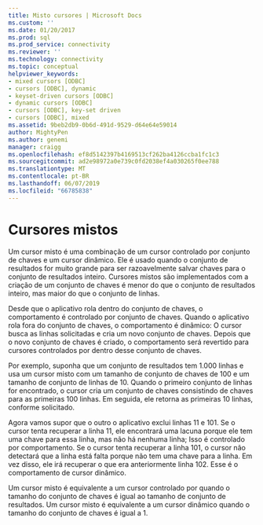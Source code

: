 ```yaml
---
title: Misto cursores | Microsoft Docs
ms.custom: ''
ms.date: 01/20/2017
ms.prod: sql
ms.prod_service: connectivity
ms.reviewer: ''
ms.technology: connectivity
ms.topic: conceptual
helpviewer_keywords:
- mixed cursors [ODBC]
- cursors [ODBC], dynamic
- keyset-driven cursors [ODBC]
- dynamic cursors [ODBC]
- cursors [ODBC], key-set driven
- cursors [ODBC], mixed
ms.assetid: 9beb2db9-0b6d-491d-9529-d64e64e59014
author: MightyPen
ms.author: genemi
manager: craigg
ms.openlocfilehash: ef8d5142397b4169513cf262ba4126ccba1fc1c3
ms.sourcegitcommit: ad2e98972a0e739c0fd2038ef4a030265f0ee788
ms.translationtype: MT
ms.contentlocale: pt-BR
ms.lasthandoff: 06/07/2019
ms.locfileid: "66785838"
---
```

# <a name="mixed-cursors"></a>Cursores mistos

Um cursor misto é uma combinação de um cursor controlado por conjunto de chaves e um cursor dinâmico. Ele é usado quando o conjunto de resultados for muito grande para ser razoavelmente salvar chaves para o conjunto de resultados inteiro. Cursores mistos são implementados com a criação de um conjunto de chaves é menor do que o conjunto de resultados inteiro, mas maior do que o conjunto de linhas.  
  
 Desde que o aplicativo rola dentro do conjunto de chaves, o comportamento é controlado por conjunto de chaves. Quando o aplicativo rola fora do conjunto de chaves, o comportamento é dinâmico: O cursor busca as linhas solicitadas e cria um novo conjunto de chaves. Depois que o novo conjunto de chaves é criado, o comportamento será revertido para cursores controlados por dentro desse conjunto de chaves.  
  
 Por exemplo, suponha que um conjunto de resultados tem 1.000 linhas e usa um cursor misto com um tamanho de conjunto de chaves de 100 e um tamanho de conjunto de linhas de 10. Quando o primeiro conjunto de linhas for encontrado, o cursor cria um conjunto de chaves consistindo de chaves para as primeiras 100 linhas. Em seguida, ele retorna as primeiras 10 linhas, conforme solicitado.  
  
 Agora vamos supor que o outro o aplicativo exclui linhas 11 e 101. Se o cursor tenta recuperar a linha 11, ele encontrará uma lacuna porque ele tem uma chave para essa linha, mas não há nenhuma linha; Isso é controlado por comportamento. Se o cursor tenta recuperar a linha 101, o cursor não detectará que a linha está falta porque não tem uma chave para a linha. Em vez disso, ele irá recuperar o que era anteriormente linha 102. Esse é o comportamento de cursor dinâmico.  
  
 Um cursor misto é equivalente a um cursor controlado por quando o tamanho do conjunto de chaves é igual ao tamanho de conjunto de resultados. Um cursor misto é equivalente a um cursor dinâmico quando o tamanho do conjunto de chaves é igual a 1.
